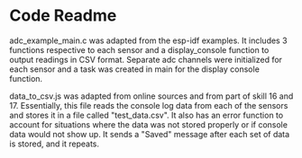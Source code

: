 # Code Readme

adc_example_main.c was adapted from the esp-idf examples. It includes 3 functions respective to each sensor and a display_console function to output readings in CSV format. Separate adc channels were initialized for each sensor and a task was created in main for the display console function.

data_to_csv.js was adapted from online sources and from part of skill 16 and 17. Essentially, this file reads the console log data from each of the sensors and stores it in a file called "test_data.csv". It also has an error function to account for situations where the data was not stored properly or if console data would not show up. It sends a "Saved" message after each set of data is stored, and it repeats.
